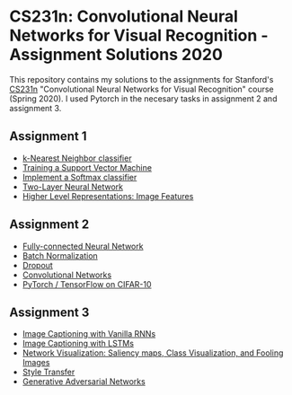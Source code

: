 # CS231n: Convolutional Neural Networks for Visual Recognition - Assignment Solutions 2020
This repository contains my solutions to the assignments for Stanford's [CS231n](http://cs231n.stanford.edu/) "Convolutional Neural Networks for Visual Recognition" course (Spring 2020).
I used Pytorch in the necesary tasks in assignment 2 and assignment 3.

## Assignment 1

* [k-Nearest Neighbor classifier](https://github.com/RonaldoCD/CS231n-My-assigment-solutions/blob/master/assignment1/knn.ipynb)
* [Training a Support Vector Machine](https://github.com/RonaldoCD/CS231n-My-assigment-solutions/blob/master/assignment1/svm.ipynb)
* [Implement a Softmax classifier](https://github.com/RonaldoCD/CS231n-My-assigment-solutions/blob/master/assignment1/softmax.ipynb)
* [Two-Layer Neural Network](https://github.com/RonaldoCD/CS231n-My-assigment-solutions/blob/master/assignment1/two_layer_net.ipynb)
* [Higher Level Representations: Image Features](https://github.com/RonaldoCD/CS231n-My-assigment-solutions/blob/master/assignment1/features.ipynb)

## Assignment 2

* [Fully-connected Neural Network](https://github.com/RonaldoCD/CS231n-My-assigment-solutions/blob/master/assignment2/FullyConnectedNets.ipynb)
* [Batch Normalization](https://github.com/RonaldoCD/CS231n-My-assigment-solutions/blob/master/assignment2/BatchNormalization.ipynb)
* [Dropout](https://github.com/RonaldoCD/CS231n-My-assigment-solutions/blob/master/assignment2/Dropout.ipynb)
* [Convolutional Networks](https://github.com/RonaldoCD/CS231n-My-assigment-solutions/blob/master/assignment2/ConvolutionalNetworks.ipynb)
* [PyTorch / TensorFlow on CIFAR-10](https://github.com/RonaldoCD/CS231n-My-assigment-solutions/blob/master/assignment2/PyTorch.ipynb)

## Assignment 3

* [Image Captioning with Vanilla RNNs](https://github.com/RonaldoCD/CS231n-My-assigment-solutions/blob/master/assignment3/RNN_Captioning.ipynb)
* [Image Captioning with LSTMs](https://github.com/RonaldoCD/CS231n-My-assigment-solutions/blob/master/assignment3/LSTM_Captioning.ipynb)
* [Network Visualization: Saliency maps, Class Visualization, and Fooling Images](https://github.com/RonaldoCD/CS231n-My-assigment-solutions/blob/master/assignment3/NetworkVisualization-PyTorch.ipynb)
* [Style Transfer](https://github.com/RonaldoCD/CS231n-My-assigment-solutions/blob/master/assignment3/StyleTransfer-PyTorch.ipynb)
* [Generative Adversarial Networks](https://github.com/RonaldoCD/CS231n-My-assigment-solutions/blob/master/assignment3/Generative_Adversarial_Networks_PyTorch.ipynb)